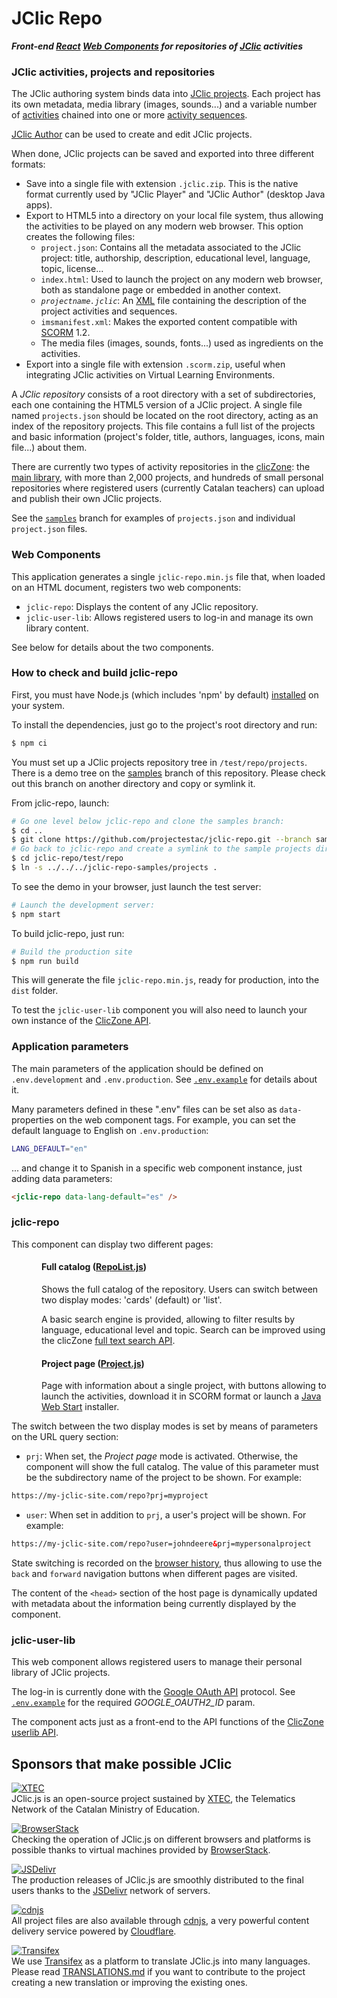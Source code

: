 # JClic Repo

***Front-end [React](https://reactjs.org/) [Web Components](https://developer.mozilla.org/en-US/docs/Web/Web_Components)
for repositories of [JClic](https://projectestac.github.io/jclic) activities***

### JClic activities, projects and repositories
The JClic authoring system binds data into [JClic projects](https://github.com/projectestac/jclic/wiki/JClic-Guide%3A-The-creation-of-a-new-project). Each project has its own metadata, media library (images, sounds...) and a variable number of [activities](https://github.com/projectestac/jclic/wiki/JClic-Guide%3A-Types-of-activities) chained into one or more [activity sequences](https://github.com/projectestac/jclic/wiki/JClic-Guide%3A-Sequencing-activities).

[JClic Author](https://github.com/projectestac/jclic/wiki/JClic-Guide%3A-The-creation-of-activities) can be used to create and edit JClic projects.

When done, JClic projects can be saved and exported into three different formats:

- Save into a single file with extension `.jclic.zip`. This is the native format currently used by "JClic Player" and "JClic Author" (desktop Java apps).
- Export to HTML5 into a directory on your local file system, thus allowing the activities to be played on any modern web browser. This option creates the following files:
  - `project.json`: Contains all the metadata associated to the JClic project: title, authorship, description, educational level, language, topic, license...
  - `index.html`: Used to launch the project on any modern web browser, both as standalone page or embedded in another context.
  - _`projectname.jclic`_: An [XML](https://en.wikipedia.org/wiki/XML) file containing the description of the project activities and sequences.
  - `imsmanifest.xml`: Makes the exported content compatible with [SCORM](https://en.wikipedia.org/wiki/Sharable_Content_Object_Reference_Model) 1.2.
  - The media files (images, sounds, fonts...) used as ingredients on the activities.
- Export into a single file with extension `.scorm.zip`, useful when integrating JClic activities on Virtual Learning Environments.

A _JClic repository_ consists of a root directory with a set of subdirectories, each one containing the HTML5 version of a JClic project. A single file named `projects.json` should be located on the root directory, acting as an index of the repository projects. This file contains a full list of the projects and basic information (project's folder, title, authors, languages, icons, main file...) about them.

There are currently two types of activity repositories in the [clicZone](https://projectes.xtec.cat/clic): the [main library](https://projectes.xtec.cat/clic/en/repo/),
with more than 2,000 projects, and hundreds of small personal repositories where registered users (currently Catalan teachers) can upload and publish their own JClic projects.

See  the [`samples`](../../tree/samples/projects) branch for examples of `projects.json` and individual `project.json` files.

### Web Components
This application generates a single `jclic-repo.min.js` file that, when loaded on an HTML document, registers two web components:

- `jclic-repo`: Displays the content of any JClic repository.
- `jclic-user-lib`: Allows registered users to log-in and manage its own library content.

See below for details about the two components.

### How to check and build jclic-repo

First, you must have Node.js (which includes 'npm' by default) [installed](https://nodejs.org/download/) on your system.

To install the dependencies, just go to the project's root directory and run:

```bash
$ npm ci
```

You must set up a JClic projects repository tree in `/test/repo/projects`. There is a demo tree on
the [samples](https://github.com/projectestac/jclic-repo/tree/samples) branch of this repository. Please check out this
branch on another directory and copy or symlink it.

From jclic-repo, launch:

```bash
# Go one level below jclic-repo and clone the samples branch:
$ cd ..
$ git clone https://github.com/projectestac/jclic-repo.git --branch samples --single-branch jclic-repo-samples
# Go back to jclic-repo and create a symlink to the sample projects directory:
$ cd jclic-repo/test/repo
$ ln -s ../../../jclic-repo-samples/projects .
```

To see the demo in your browser, just launch the test server:

```bash
# Launch the development server:
$ npm start
```

To build jclic-repo, just run:

```bash
# Build the production site
$ npm run build
```

This will generate the file `jclic-repo.min.js`, ready for production, into the `dist` folder.

To test the `jclic-user-lib` component you will also need to launch your own instance of the [ClicZone API](https://github.com/projectestac/zonaclic/tree/master/app).

### Application parameters

The main parameters of the application should be defined on `.env.development` and `.env.production`. See [`.env.example`](.env.example)
for details about it.

Many parameters defined in these ".env" files can be set also as `data-` properties on the web component tags. For example,
you can set the default language to English on `.env.production`:

``` bash
LANG_DEFAULT="en"
```

... and change it to Spanish in a specific web component instance, just adding data parameters:

```html
<jclic-repo data-lang-default="es" />
```

### jclic-repo
This component can display two different pages:

<div style="padding-left:3rem">

#### Full catalog ([RepoList.js](./src/components/repo/RepoList.js))

Shows the full catalog of the repository. Users can switch between two display modes: 'cards' (default) or 'list'.

A basic search engine is provided, allowing to filter results by language, educational level and topic. Search can be improved using the clicZone [full text search API](https://github.com/projectestac/zonaclic/blob/master/app/db/repo-search/index.php).

#### Project page ([Project.js](./src/components/repo/Project.js))

Page with information about a single project, with buttons allowing to launch the activities, download it in SCORM format or launch a [Java Web Start](https://en.wikipedia.org/wiki/Java_Web_Start) installer.

</div>

The switch between the two display modes is set by means of parameters on the URL query section:
- `prj`: When set, the _Project page_ mode is activated. Otherwise, the component will show the full catalog. The value of this parameter must be the subdirectory name of the project to be shown. For example:
```html
https://my-jclic-site.com/repo?prj=myproject
```
- `user`: When set in addition to `prj`, a user's project will be shown. For example:
```html
https://my-jclic-site.com/repo?user=johndeere&prj=mypersonalproject
```

State switching is recorded on the [browser history](https://developer.mozilla.org/en-US/docs/Web/API/Window/history), thus allowing
to use the `back` and `forward` navigation buttons when different pages are visited.

The content of the `<head>` section of the host page is dynamically updated with metadata about the information being currently displayed by the component.

### jclic-user-lib
This web component allows registered users to manage their personal library of JClic projects.

The log-in is currently done with the [Google OAuth API](https://developers.google.com/identity/protocols/oauth2) protocol. See [`.env.example`](.env.example) for the required *GOOGLE_OAUTH2_ID* param.

The component acts just as a front-end to the API functions of the [ClicZone userlib API](https://github.com/projectestac/zonaclic/tree/master/app/db/userlib).

## Sponsors that make possible JClic

[![XTEC](https://github.com/projectestac/jclic.js/blob/master/misc/graphics/logo-xtec.png?raw=true)](http://www.xtec.cat)<br>
JClic.js is an open-source project sustained by [XTEC](http://www.xtec.cat), the Telematics Network of the Catalan Ministry of Education.

[![BrowserStack](https://github.com/projectestac/jclic.js/blob/master/misc/graphics/logo-browserstack.png?raw=true)](https://www.browserstack.com)<br>
Checking the operation of JClic.js on different browsers and platforms is possible thanks to virtual machines provided by [BrowserStack](https://www.browserstack.com).

[![JSDelivr](https://github.com/projectestac/jclic.js/blob/master/misc/graphics/logo-jsdelivr.png?raw=true)](http://www.jsdelivr.com/projects/jclic.js)<br>
The production releases of JClic.js are smoothly distributed to the final users thanks to the [JSDelivr](http://www.jsdelivr.com/projects/jclic.js) network of servers.

[![cdnjs](https://github.com/projectestac/jclic.js/blob/master/misc/graphics/logo-cdnjs.png?raw=true)](https://cdnjs.com/libraries/jclic.js)<br>
All project files are also available through [cdnjs](https://cdnjs.com/about), a very powerful content delivery service powered by [Cloudflare](https://www.cloudflare.com).

[![Transifex](https://github.com/projectestac/jclic.js/blob/master/misc/graphics/logo-transifex.png?raw=true)](https://github.com/projectestac/jclic.js/blob/master/TRANSLATIONS.md)<br>
We use [Transifex](https://www.transifex.com/francesc/jclicjs) as a platform to translate JClic.js into many languages. Please read [TRANSLATIONS.md](https://github.com/projectestac/jclic.js/blob/master/TRANSLATIONS.md) if you want to contribute to the project creating a new translation or improving the existing ones.
